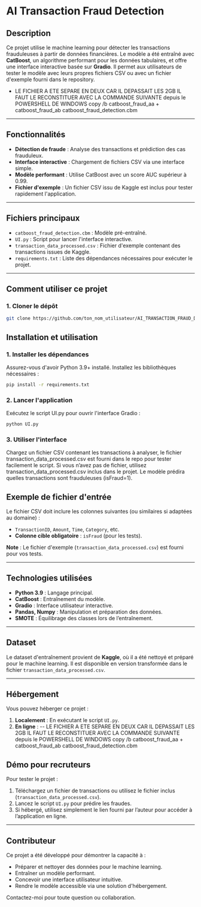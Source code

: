 # **AI Transaction Fraud Detection**

## **Description**

Ce projet utilise le machine learning pour détecter les transactions frauduleuses à partir de données financières. Le modèle a été entraîné avec **CatBoost**, un algorithme performant pour les données tabulaires, et offre une interface interactive basée sur **Gradio**. Il permet aux utilisateurs de tester le modèle avec leurs propres fichiers CSV ou avec un fichier d'exemple fourni dans le repository.

 - LE FICHIER A ETE SEPARE EN DEUX CAR IL DEPASSAIT LES 2GB IL FAUT LE RECONSTITUER AVEC LA COMMANDE SUIVANTE depuis le POWERSHELL DE WINDOWS copy /b catboost_fraud_aa + catboost_fraud_ab catboost_fraud_detection.cbm

---

## **Fonctionnalités**

- **Détection de fraude** : Analyse des transactions et prédiction des cas frauduleux.
- **Interface interactive** : Chargement de fichiers CSV via une interface simple.
- **Modèle performant** : Utilise CatBoost avec un score AUC supérieur à 0.99.
- **Fichier d'exemple** : Un fichier CSV issu de Kaggle est inclus pour tester rapidement l'application.

---

## **Fichiers principaux**

- `catboost_fraud_detection.cbm` : Modèle pré-entraîné.
- `UI.py` : Script pour lancer l'interface interactive.
- `transaction_data_processed.csv` : Fichier d'exemple contenant des transactions issues de Kaggle.
- `requirements.txt` : Liste des dépendances nécessaires pour exécuter le projet.

---

## **Comment utiliser ce projet**

### **1. Cloner le dépôt**

```bash
git clone https://github.com/ton_nom_utilisateur/AI_TRANSACTION_FRAUD_DETECTION.git
````

## **Installation et utilisation**

### **1. Installer les dépendances**
Assurez-vous d'avoir Python 3.9+ installé. Installez les bibliothèques nécessaires :

```bash
pip install -r requirements.txt
````

### **2. Lancer l'application**

Exécutez le script UI.py pour ouvrir l'interface Gradio :

```bash
python UI.py
````
### **3. Utiliser l'interface**

Chargez un fichier CSV contenant les transactions à analyser, le fichier transaction_data_processed.csv est fourni dans le repo pour tester facilement le script.
Si vous n’avez pas de fichier, utilisez transaction_data_processed.csv inclus dans le projet.
Le modèle prédira quelles transactions sont frauduleuses (isFraud=1).

## Exemple de fichier d'entrée

Le fichier CSV doit inclure les colonnes suivantes (ou similaires si adaptées au domaine) :

- `TransactionID`, `Amount`, `Time`, `Category`, etc.
- **Colonne cible obligatoire** : `isFraud` (pour les tests).

**Note** : Le fichier d'exemple (`transaction_data_processed.csv`) est fourni pour vos tests.

---

## Technologies utilisées

- **Python 3.9** : Langage principal.
- **CatBoost** : Entraînement du modèle.
- **Gradio** : Interface utilisateur interactive.
- **Pandas, Numpy** : Manipulation et préparation des données.
- **SMOTE** : Équilibrage des classes lors de l’entraînement.

---

## Dataset

Le dataset d'entraînement provient de **Kaggle**, où il a été nettoyé et préparé pour le machine learning. Il est disponible en version transformée dans le fichier `transaction_data_processed.csv`.

---

## Hébergement

Vous pouvez héberger ce projet :

1. **Localement** : En exécutant le script `UI.py`.
2. **En ligne** :
   -- LE FICHIER A ETE SEPARE EN DEUX CAR IL DEPASSAIT LES 2GB IL FAUT LE RECONSTITUER AVEC LA COMMANDE SUIVANTE depuis le POWERSHELL DE WINDOWS copy /b catboost_fraud_aa + catboost_fraud_ab catboost_fraud_detection.cbm

## Démo pour recruteurs

Pour tester le projet :

1. Téléchargez un fichier de transactions ou utilisez le fichier inclus (`transaction_data_processed.csv`).
2. Lancez le script `UI.py` pour prédire les fraudes.
3. Si hébergé, utilisez simplement le lien fourni par l’auteur pour accéder à l’application en ligne.

---

## Contributeur

Ce projet a été développé pour démontrer la capacité à :

- Préparer et nettoyer des données pour le machine learning.
- Entraîner un modèle performant.
- Concevoir une interface utilisateur intuitive.
- Rendre le modèle accessible via une solution d'hébergement.

Contactez-moi pour toute question ou collaboration.


